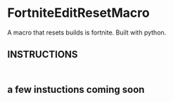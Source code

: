 # FortniteEditResetMacro
A macro that resets builds is fortnite. Built with python.

<h2>INSTRUCTIONS<h2>
<br>a few instuctions coming soon


